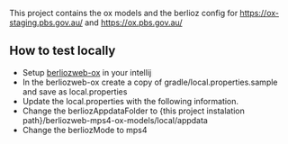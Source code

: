 
This project contains the ox models and the berlioz config for https://ox-staging.pbs.gov.au/ and https://ox.pbs.gov.au/

## How to test locally

- Setup [berliozweb-ox](https://gitlab.allette.com.au/pageseeder/berliozweb-ox) in your intellij
- In the berliozweb-ox create a copy of gradle/local.properties.sample and save as local.properties
- Update the local.properties with the following information.
- Change the berliozAppdataFolder to {this project instalation path}/berliozweb-mps4-ox-models/local/appdata
- Change the berliozMode to mps4